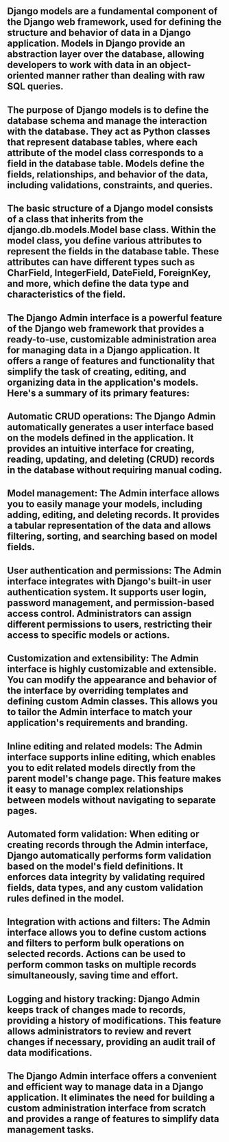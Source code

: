 ## Django models are a fundamental component of the Django web framework, used for defining the structure and behavior of data in a Django application. Models in Django provide an abstraction layer over the database, allowing developers to work with data in an object-oriented manner rather than dealing with raw SQL queries.

## The purpose of Django models is to define the database schema and manage the interaction with the database. They act as Python classes that represent database tables, where each attribute of the model class corresponds to a field in the database table. Models define the fields, relationships, and behavior of the data, including validations, constraints, and queries.

## The basic structure of a Django model consists of a class that inherits from the django.db.models.Model base class. Within the model class, you define various attributes to represent the fields in the database table. These attributes can have different types such as CharField, IntegerField, DateField, ForeignKey, and more, which define the data type and characteristics of the field.

## The Django Admin interface is a powerful feature of the Django web framework that provides a ready-to-use, customizable administration area for managing data in a Django application. It offers a range of features and functionality that simplify the task of creating, editing, and organizing data in the application's models. Here's a summary of its primary features:

## Automatic CRUD operations: The Django Admin automatically generates a user interface based on the models defined in the application. It provides an intuitive interface for creating, reading, updating, and deleting (CRUD) records in the database without requiring manual coding.

## Model management: The Admin interface allows you to easily manage your models, including adding, editing, and deleting records. It provides a tabular representation of the data and allows filtering, sorting, and searching based on model fields.

## User authentication and permissions: The Admin interface integrates with Django's built-in user authentication system. It supports user login, password management, and permission-based access control. Administrators can assign different permissions to users, restricting their access to specific models or actions.

## Customization and extensibility: The Admin interface is highly customizable and extensible. You can modify the appearance and behavior of the interface by overriding templates and defining custom Admin classes. This allows you to tailor the Admin interface to match your application's requirements and branding.

## Inline editing and related models: The Admin interface supports inline editing, which enables you to edit related models directly from the parent model's change page. This feature makes it easy to manage complex relationships between models without navigating to separate pages.

## Automated form validation: When editing or creating records through the Admin interface, Django automatically performs form validation based on the model's field definitions. It enforces data integrity by validating required fields, data types, and any custom validation rules defined in the model.

## Integration with actions and filters: The Admin interface allows you to define custom actions and filters to perform bulk operations on selected records. Actions can be used to perform common tasks on multiple records simultaneously, saving time and effort.

## Logging and history tracking: Django Admin keeps track of changes made to records, providing a history of modifications. This feature allows administrators to review and revert changes if necessary, providing an audit trail of data modifications.

## The Django Admin interface offers a convenient and efficient way to manage data in a Django application. It eliminates the need for building a custom administration interface from scratch and provides a range of features to simplify data management tasks.